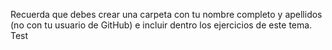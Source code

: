 Recuerda que debes crear una carpeta con tu nombre completo y apellidos (no con tu usuario de GitHub) e incluir dentro los ejercicios de este tema.
Test